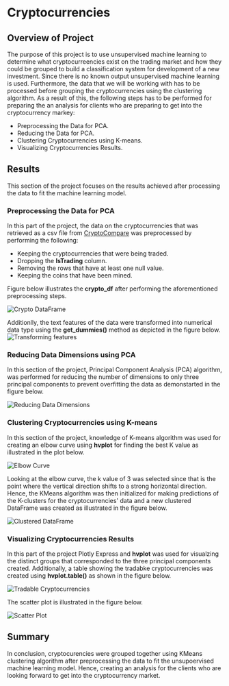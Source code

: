 # Cryptocurrencies

## Overview of Project

The purpose of this project is to use unsupervised machine learning to determine what cryptocurreencies exist on the trading market and how they could be grouped to build a classification system for development of a new investment. Since there is no known output unsupervised machine learning is used. Furthermore, the data that we will be working with has to be processed before grouping the cryptocurrencies using the clustering algorithm. As a result of this, the following steps has to be performed for preparing the an analysis for clients who are preparing to get into the cryptocurrency markey:

- Preprocessing the Data for PCA.
- Reducing the Data for PCA.
- Clustering Cryptocurrencies using K-means.
- Visualizing Cryptocurrencies Results.


## Results

This section of the project focuses on the results achieved after processing the data to fit the machine learning model.

### Preprocessing the Data for PCA 

In this part of the project, the data on the cryptocurrencies that was retrieved as a csv file from [CryptoCompare]() was preprocessed by performing the following:

- Keeping the cryptocurrencies that were being traded.
- Dropping the **IsTrading** column.
- Removing the rows that have at least one null value.
- Keeping the coins that have been mined.

Figure below illustrates the **crypto_df** after performing the aforementioned preprocessing steps.

![Crypto DataFrame]()

Additionlly, the text features of the data were transformed into numerical data type using the **get_dummies()** method as depicted in the figure below.
![Transforming features]()

### Reducing Data Dimensions using PCA

In this section of the project, Principal Component Analysis (PCA) algorithm, was performed for reducing the number of dimensions to only three principal components to prevent overfitting the data as demonstarted in the figure below.

![Reducing Data Dimensions]()

### Clustering Cryptocurrencies using K-means

In this section of the project, knowledge of K-means algorithm was used for creating an elbow curve using **hvplot** for finding the best K value as illustrated in the plot below.

![Elbow Curve]()

Looking at the elbow curve, the k value of 3 was selected since that is the point where the vertical direction shifts to a strong horizontal direction. Hence, the KMeans algorithm was then initialized for making predictions of the K-clusters for the cryptocurrencies' data and a new clustered DataFrame was created as illustrated in the figure below.

![Clustered DataFrame]()

### Visualizing Cryptocurrencies Results

In this part of the project Plotly Express and **hvplot** was used for visualzing the distinct groups that corresponded to the three principal components created. Additionally, a table showing the tradabke cryptocurrencies was created using **hvplot.table()** as shown in the figure below.

![Tradable Cryptocurrencies]()

 The scatter plot is illustrated in the figure below.

![Scatter Plot]()

## Summary

In conclusion, cryptocurencies were grouped together using KMeans clustering algorithm after preprocessing the data to fit the unsupoervised machine learning model. Hence, creating an analysis for the clients who are looking forward to get into the cryptocurrency market.